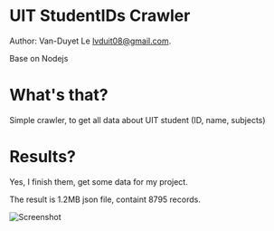 # UIT StudentIDs Crawler

Author: Van-Duyet Le <lvduit08@gmail.com>.

Base on Nodejs

# What's that?
Simple crawler, to get all data about UIT student (ID, name, subjects)

# Results?
Yes, I finish them, get some data for my project. 

The result is 1.2MB json file, containt 8795 records.


![Screenshot](http://4.bp.blogspot.com/-2jqqulMGuyc/VQul1iAnalI/AAAAAAAACMo/-dXPlEWFKFc/s1600/Screenshot%2Bfrom%2B2015-03-20%2B03%3A10%3A13.png)
